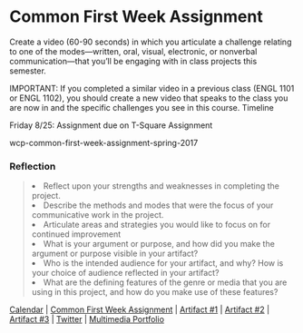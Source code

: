 <h1>Common First Week Assignment</h1>

Create a video (60-90 seconds) in which you articulate a challenge relating to one of the modes—written, oral, visual, electronic, or nonverbal communication—that you’ll be engaging with in class projects this semester.

IMPORTANT: If you completed a similar video in a previous class (ENGL 1101 or ENGL 1102), you should create a new video that speaks to the class you are now in and the specific challenges you see in this course.
Timeline

Friday 8/25: Assignment due on T-Square
Assignment

wcp-common-first-week-assignment-spring-2017

<h3>Reflection</h3>

 > <li> Reflect upon your strengths and weaknesses in completing the project.
 > <li> Describe the methods and modes that were the focus of your communicative work in the project.
 > <li> Articulate areas and strategies you would like to focus on for continued improvement
 > <li> What is your argument or purpose, and how did you make the argument or purpose visible in your artifact?
 > <li> Who is the intended audience for your artifact, and why? How is your choice of audience reflected in your artifact?
 > <li> What are the defining features of the genre or media that you are using in this project, and how do you make use of these features?
  
<a href="F17_ENG_1102/index">Calendar</a>  |  <a href="F17_ENG_1102/Common_First_Week_Assignment">Common First Week Assignment</a> | <a href="F17_ENG_1102/Artifact_1">Artifact #1</a> |  <a href="F17_ENG_1102/Artifact_2">Artifact #2</a> |  <a href="F17_ENG_1102/Artifact_3">Artifact #3</a> |  <a href="F17_ENG_1102/Twitter">Twitter</a> | <a href="F17_ENG_1102/Multimedia_Portfolio">Multimedia Portfolio</a>
